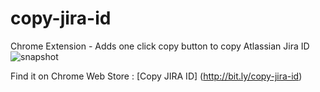 # copy-jira-id
Chrome Extension - Adds one click copy button to copy Atlassian Jira ID
![snapshot](https://i.ibb.co/0mX0tbK/Screenshot-2019-11-07-at-11-59-12-PM.png)

Find it on Chrome Web Store : [Copy JIRA ID] (http://bit.ly/copy-jira-id) 
